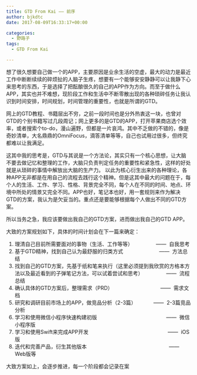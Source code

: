 ```yaml
---
title: GTD From Kai —— 前序
author: bjkdtc
date: 2017-08-09T16:33:17+00:00

categories:
  - 野路子
tags:
  - GTD From Kai

---
```

想了很久想要自己做一个的APP，主要原因是业余生活的空虚，最大的动力是最近工作中断断续续的碎烦扯的人脑子生疼，想要有一个能够安安静静可以让我静下心来思考的东西，于是选择了把酝酿很久的自己的APP作为方向。而至于做什么APP，其实也并不难想，现阶段工作和生活中不断零散出现的各种琐碎任务让我认识到时间安排，时间规划，时间管理的重要性，也就是所谓的GTD。

网上的GTD教程、书籍层出不穷，之前一段时间也是分外热衷这一块，也曾对GTD的个别书籍写过几段周记；网上更多的是GTD的APP，打开苹果商店选个效率，或者搜索个to-do，漫山遍野，但都是一片哀鸿。其中不乏做的不错的，像是奇妙清单，大名鼎鼎的OmniFocus，滴答清单等等，自己也试用过很多，但终究都难以让我满足。

这其中我的思考是，GTD与其说是一个方法论，其实只有一个核心思想，让大脑不要去做记忆和整理的工作，大脑只负责判定任务的重要性和紧急性，这样的好处就是从琐碎的事情中解放出大脑的生产力。 以此为核心衍生出来的各种理论，各种APP无非都是在用自己的流程去践行这个精神。但是这其中最大的问题在于，每个人的生活、工作、学习、性格、背景完全不同，每个人在不同的时间、地点、环境中所处的情景又完全不同。APP也好，笔记本也好，用一套规则来作为解决GTD的方案，我认为是欠妥当的。重点还是要能够根据每个人做出不同的GTD方案。

所以当务之急，我应该要做出我自己的GTD方案，进而做出我自己的GTD APP。

大致的方案规划如下，具体的时间计划会在下一篇来确定：

  1. 理清自己目前所需要面对的事物（生活、工作等等）                ——  自我思考
  2. 基于GTD精神，找到自己认为最舒服的归类方式                         ——  方法总结
  3. 找到自己的GTD方案，先基于纸和笔来执行（这里必须提到我欣赏的方格本方法以及最近看到的子弹笔记方法，可以试着尝试和思考）                ——  流程总结
  4. 确认具体的GTD方案后，整理需求（PRD）                                 ——  需求文档
  5. 研究和调研目前市场上的APP，做竞品分析（2-3篇）            ——  2-3篇竞品分析
  6. 学习和使用微信小程序快速构建初版                                                ——  微信小程序版
  7. 学习和使用Swift来完成APP开发                                                       ——  iOS版
  8. 迭代和完善产品，衍生其他版本                                                         ——   Web版等

大致方案如上，会逐步推进，每一个阶段都会记录在案